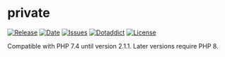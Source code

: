 # private

[![Release](https://img.shields.io/github/v/release/franck-paul/private)](https://github.com/franck-paul/private/releases)
[![Date](https://img.shields.io/github/release-date/franck-paul/private)](https://github.com/franck-paul/private/releases)
[![Issues](https://img.shields.io/github/issues/franck-paul/private)](https://github.com/franck-paul/private/issues)
[![Dotaddict](https://img.shields.io/badge/dotaddict-official-green.svg)](https://plugins.dotaddict.org/dc2/details/private)
[![License](https://img.shields.io/github/license/franck-paul/private)](https://github.com/franck-paul/private/blob/master/LICENSE)

Compatible with PHP 7.4 until version 2.1.1. Later versions require PHP 8.
